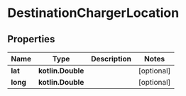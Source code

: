
# DestinationChargerLocation

## Properties
Name | Type | Description | Notes
------------ | ------------- | ------------- | -------------
**lat** | **kotlin.Double** |  |  [optional]
**long** | **kotlin.Double** |  |  [optional]



